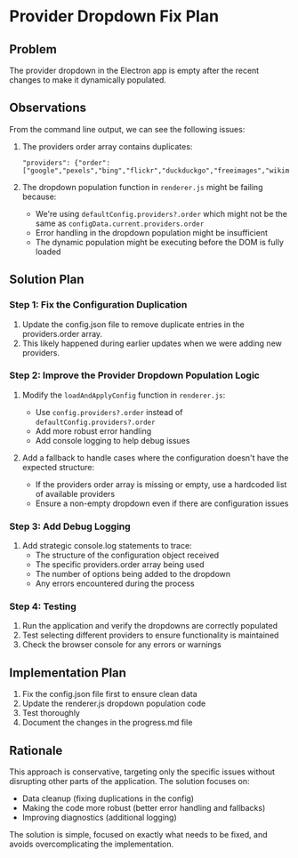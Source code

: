 # Provider Dropdown Fix Plan

## Problem

The provider dropdown in the Electron app is empty after the recent changes to make it dynamically populated.

## Observations

From the command line output, we can see the following issues:

1. The providers order array contains duplicates:
   ```
   "providers": {"order": ["google","pexels","bing","flickr","duckduckgo","freeimages","wikimedia","pixabay","unsplash","google","pexels","bing","flickr","duckduckgo","freeimages","wikimedia","pixabay","unsplash","stocksnap","shutterstock","freerangestock","publicdomainpictures","reshot"]}
   ```

2. The dropdown population function in `renderer.js` might be failing because:
   - We're using `defaultConfig.providers?.order` which might not be the same as `configData.current.providers.order`
   - Error handling in the dropdown population might be insufficient
   - The dynamic population might be executing before the DOM is fully loaded

## Solution Plan

### Step 1: Fix the Configuration Duplication

1. Update the config.json file to remove duplicate entries in the providers.order array.
2. This likely happened during earlier updates when we were adding new providers.

### Step 2: Improve the Provider Dropdown Population Logic

1. Modify the `loadAndApplyConfig` function in `renderer.js`:
   - Use `config.providers?.order` instead of `defaultConfig.providers?.order`
   - Add more robust error handling
   - Add console logging to help debug issues

2. Add a fallback to handle cases where the configuration doesn't have the expected structure:
   - If the providers order array is missing or empty, use a hardcoded list of available providers
   - Ensure a non-empty dropdown even if there are configuration issues

### Step 3: Add Debug Logging

1. Add strategic console.log statements to trace:
   - The structure of the configuration object received
   - The specific providers.order array being used
   - The number of options being added to the dropdown
   - Any errors encountered during the process

### Step 4: Testing

1. Run the application and verify the dropdowns are correctly populated
2. Test selecting different providers to ensure functionality is maintained
3. Check the browser console for any errors or warnings

## Implementation Plan

1. Fix the config.json file first to ensure clean data
2. Update the renderer.js dropdown population code
3. Test thoroughly
4. Document the changes in the progress.md file

## Rationale

This approach is conservative, targeting only the specific issues without disrupting other parts of the application. The solution focuses on:
- Data cleanup (fixing duplications in the config)
- Making the code more robust (better error handling and fallbacks)
- Improving diagnostics (additional logging)

The solution is simple, focused on exactly what needs to be fixed, and avoids overcomplicating the implementation.
